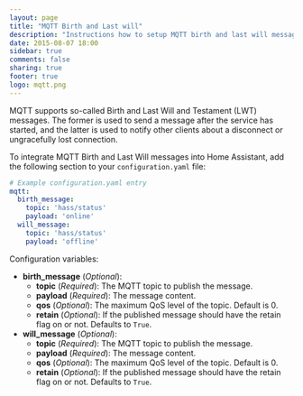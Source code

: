 ```yaml
---
layout: page
title: "MQTT Birth and Last will"
description: "Instructions how to setup MQTT birth and last will messages within Home Assistant."
date: 2015-08-07 18:00
sidebar: true
comments: false
sharing: true
footer: true
logo: mqtt.png
---
```


MQTT supports so-called Birth and Last Will and Testament (LWT) messages. The former is used to send a message after the service has started, and the latter is used to notify other clients about a disconnect or ungracefully lost connection.

To integrate MQTT Birth and Last Will messages into Home Assistant, add the following section to your `configuration.yaml` file:

```yaml
# Example configuration.yaml entry
mqtt:
  birth_message:
    topic: 'hass/status'
    payload: 'online'
  will_message:
    topic: 'hass/status'
    payload: 'offline'
```

Configuration variables:

- **birth_message** (*Optional*):
  - **topic** (*Required*): The MQTT topic to publish the message.
  - **payload** (*Required*): The message content.
  - **qos** (*Optional*): The maximum QoS level of the topic. Default is 0.
  - **retain** (*Optional*): If the published message should have the retain flag on or not. Defaults to `True`.
- **will_message** (*Optional*):
  - **topic** (*Required*): The MQTT topic to publish the message.
  - **payload** (*Required*): The message content.
  - **qos** (*Optional*): The maximum QoS level of the topic. Default is 0.
  - **retain** (*Optional*): If the published message should have the retain flag on or not. Defaults to `True`.
